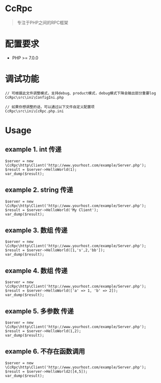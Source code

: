 # CcRpc
> 专注于PHP之间的RPC框架

# 配置要求

- PHP >= 7.0.0

# 调试功能

```
// 可根据此文件调整模式，支持debug、product模式，debug模式下降会输出部分重要log
CcRpc\src\ini\ConfigIni.php

// 如果你想调整的话，可以通过以下文件自定义配置项
CcRpc\src\ini\CcRpc.php.ini 
```


# Usage

## example 1. int 传递 

```
$server = new \CcRpc\http\Client('http://www.yourhost.com/example/Server.php');
$result = $server->HelloWorld(1);
var_dump($result);
```

## example 2. string 传递

```
$server = new \CcRpc\http\Client('http://www.yourhost.com/example/Server.php');
$result = $server->HelloWorld('My Client');
var_dump($result);
```

## example 3. 数组<List> 传递 

```
$server = new \CcRpc\http\Client('http://www.yourhost.com/example/Server.php');
$result = $server->HelloWorld([1,'s',2,'bb']);
var_dump($result);
```

## example 4. 数组<Map> 传递

```
$server = new \CcRpc\http\Client('http://www.yourhost.com/example/Server.php');
$result = $server->HelloWorld(['a' => 1, 'b' => 2]);
var_dump($result);
```

## example 5. 多参数 传递 

```
$server = new \CcRpc\http\Client('http://www.yourhost.com/example/Server.php');
$result = $server->HelloWorld(1,2);
var_dump($result);
```

## example 6. 不存在函数调用

```
$server = new \CcRpc\http\Client('http://www.yourhost.com/example/Server.php');
$result = $server->HelloWorld2([4,5]);
var_dump($result);
```
